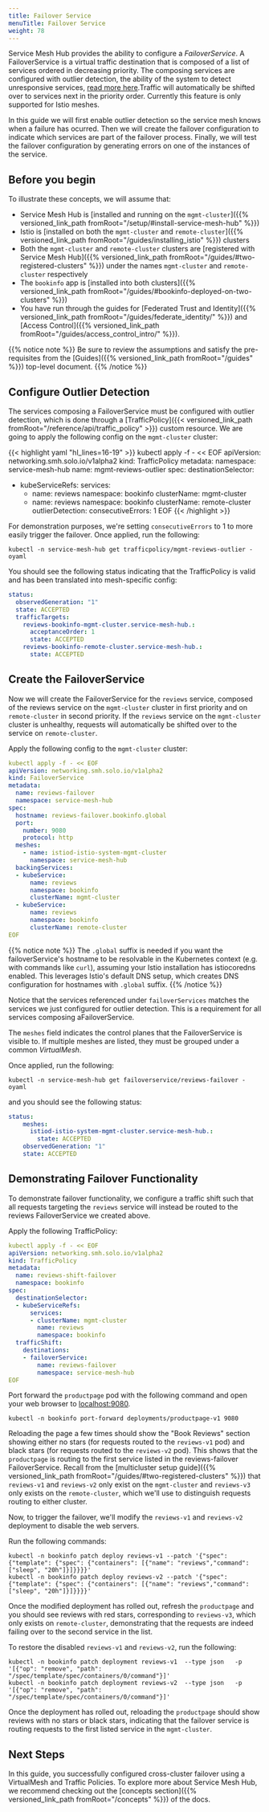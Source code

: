 ```yaml
---
title: Failover Service
menuTitle: Failover Service
weight: 78
---
```


Service Mesh Hub provides the ability to configure a *FailoverService*. A FailoverService is a virtual traffic destination that is composed of a list of services ordered in decreasing priority. The composing services are configured with outlier detection, the ability of the system to detect unresponsive services, [read more here](https://www.envoyproxy.io/docs/envoy/latest/intro/arch_overview/upstream/outlier).Traffic will automatically be shifted over to services next in the priority order. Currently this feature is only supported for Istio meshes.

In this guide we will first enable outlier detection so the service mesh knows when a failure has ocurred. Then we will create the failover configuration to indicate which services are part of the failover process. Finally, we will test the failover configuration by generating errors on one of the instances of the service.

## Before you begin
To illustrate these concepts, we will assume that:

* Service Mesh Hub is [installed and running on the `mgmt-cluster`]({{% versioned_link_path fromRoot="/setup/#install-service-mesh-hub" %}})
* Istio is [installed on both the `mgmt-cluster` and `remote-cluster`]({{% versioned_link_path fromRoot="/guides/installing_istio" %}}) clusters
* Both the `mgmt-cluster` and `remote-cluster` clusters are [registered with Service Mesh Hub]({{% versioned_link_path fromRoot="/guides/#two-registered-clusters" %}}) under the names `mgmt-cluster` and `remote-cluster` respectively
* The `bookinfo` app is [installed into both clusters]({{% versioned_link_path fromRoot="/guides/#bookinfo-deployed-on-two-clusters" %}})
* You have run through the guides for [Federated Trust and Identity]({{% versioned_link_path fromRoot="/guides/federate_identity/" %}}) and [Access Control]({{% versioned_link_path fromRoot="/guides/access_control_intro/" %}}).


{{% notice note %}}
Be sure to review the assumptions and satisfy the pre-requisites from the [Guides]({{% versioned_link_path fromRoot="/guides" %}}) top-level document.
{{% /notice %}}

## Configure Outlier Detection

The services composing a FailoverService must be configured with outlier detection, which is done through a [TrafficPolicy]({{< versioned_link_path fromRoot="/reference/api/traffic_policy" >}}) custom resource. We are going to apply the following config on the `mgmt-cluster` cluster:

{{< highlight yaml "hl_lines=16-19" >}}
kubectl apply -f - << EOF
apiVersion: networking.smh.solo.io/v1alpha2
kind: TrafficPolicy
metadata:
  namespace: service-mesh-hub
  name: mgmt-reviews-outlier
spec:
  destinationSelector:
  - kubeServiceRefs:
      services:
      - name: reviews
        namespace: bookinfo
        clusterName: mgmt-cluster
      - name: reviews
        namespace: bookinfo
        clusterName: remote-cluster
  outlierDetection:
    consecutiveErrors: 1
EOF
{{< /highlight >}}

For demonstration purposes, we're setting `consecutiveErrors` to 1 to more easily trigger the failover. Once applied, run the following:

```shell
kubectl -n service-mesh-hub get trafficpolicy/mgmt-reviews-outlier -oyaml
```

You should see the following status indicating that the TrafficPolicy is valid and has been translated into mesh-specific config:

```yaml
status:
  observedGeneration: "1"
  state: ACCEPTED
  trafficTargets:
    reviews-bookinfo-mgmt-cluster.service-mesh-hub.:
      acceptanceOrder: 1
      state: ACCEPTED
    reviews-bookinfo-remote-cluster.service-mesh-hub.:
      state: ACCEPTED
```

## Create the FailoverService

Now we will create the FailoverService for the `reviews` service, composed of the reviews service on the `mgmt-cluster` cluster in first priority and on `remote-cluster` in second priority. If the `reviews` service on the `mgmt-cluster` cluster is unhealthy, requests will automatically be shifted over to the service on `remote-cluster`.

 Apply the following config to the `mgmt-cluster` cluster:
 
```yaml
kubectl apply -f - << EOF
apiVersion: networking.smh.solo.io/v1alpha2
kind: FailoverService
metadata:
  name: reviews-failover
  namespace: service-mesh-hub
spec:
  hostname: reviews-failover.bookinfo.global
  port:
    number: 9080
    protocol: http
  meshes:
    - name: istiod-istio-system-mgmt-cluster
      namespace: service-mesh-hub
  backingServices:
  - kubeService:
      name: reviews
      namespace: bookinfo
      clusterName: mgmt-cluster
  - kubeService:
      name: reviews
      namespace: bookinfo
      clusterName: remote-cluster
EOF
```

{{% notice note %}}
The `.global` suffix is needed if you want the failoverService's hostname to be resolvable in the Kubernetes context (e.g. with commands like `curl`), assuming your Istio installation has istiocoredns enabled. This leverages Istio's default DNS setup, which creates DNS configuration for hostnames with `.global` suffix.
{{% /notice %}}

Notice that the services referenced under `failoverServices` matches the services we just configured for outlier detection. This is a requirement for all services composing aFailoverService.

The `meshes` field indicates the control planes that the FailoverService is visible to. If multiple meshes are listed, they must be grouped under a common *VirtualMesh*.

Once applied, run the following:

```shell
kubectl -n service-mesh-hub get failoverservice/reviews-failover -oyaml
```

and you should see the following status:

```yaml
status:
    meshes:
      istiod-istio-system-mgmt-cluster.service-mesh-hub.:
        state: ACCEPTED
    observedGeneration: "1"
    state: ACCEPTED
```

## Demonstrating Failover Functionality

To demonstrate failover functionality, we configure a traffic shift such that all requests targeting the `reviews` service will instead be routed to the reviews FailoverService we created above.

Apply the following TrafficPolicy:

```yaml
kubectl apply -f - << EOF
apiVersion: networking.smh.solo.io/v1alpha2
kind: TrafficPolicy
metadata:
  name: reviews-shift-failover
  namespace: bookinfo
spec:
  destinationSelector:
  - kubeServiceRefs:
      services:
      - clusterName: mgmt-cluster
        name: reviews
        namespace: bookinfo
  trafficShift:
    destinations:
    - failoverService:
        name: reviews-failover
        namespace: service-mesh-hub
EOF
```

Port forward the `productpage` pod with the following command and open your web browser to [localhost:9080](http://localhost:9080/productpage?u=normal).

```shell
kubectl -n bookinfo port-forward deployments/productpage-v1 9080
```

Reloading the page a few times should show the "Book Reviews" section showing either no stars (for requests routed to the `reviews-v1` pod) and black stars (for requests routed to the `reviews-v2` pod). This shows that the `productpage` is routing to the first service listed in the reviews-failover FailoverService. Recall from the [multicluster setup guide]({{% versioned_link_path fromRoot="/guides/#two-registered-clusters" %}}) that `reviews-v1` and `reviews-v2` only exist on the `mgmt-cluster` and `reviews-v3` only exists on the `remote-cluster`, which we'll use to distinguish requests routing to either cluster.

Now, to trigger the failover, we'll modify the `reviews-v1` and `reviews-v2` deployment to disable the web servers. 

Run the following commands:

```shell
kubectl -n bookinfo patch deploy reviews-v1 --patch '{"spec": {"template": {"spec": {"containers": [{"name": "reviews","command": ["sleep", "20h"]}]}}}}'
kubectl -n bookinfo patch deploy reviews-v2 --patch '{"spec": {"template": {"spec": {"containers": [{"name": "reviews","command": ["sleep", "20h"]}]}}}}'
```

Once the modified deployment has rolled out, refresh the `productpage` and you should see reviews with red stars, corresponding to `reviews-v3`, which only exists on `remote-cluster`, demonstrating that the requests are indeed failing over to the second service in the list.

To restore the disabled `reviews-v1` and `reviews-v2`, run the following:

```shell
kubectl -n bookinfo patch deployment reviews-v1  --type json   -p '[{"op": "remove", "path": "/spec/template/spec/containers/0/command"}]'
kubectl -n bookinfo patch deployment reviews-v2  --type json   -p '[{"op": "remove", "path": "/spec/template/spec/containers/0/command"}]'
```

Once the deployment has rolled out, reloading the `productpage` should show reviews with no stars or black stars, indicating that the failover service is routing requests to the first listed service in the `mgmt-cluster`.

## Next Steps
In this guide, you successfully configured cross-cluster failover using a VirtualMesh and Traffic Policies. To explore more about Service Mesh Hub, we recommend checking out the [concepts section]({{% versioned_link_path fromRoot="/concepts" %}}) of the docs.
